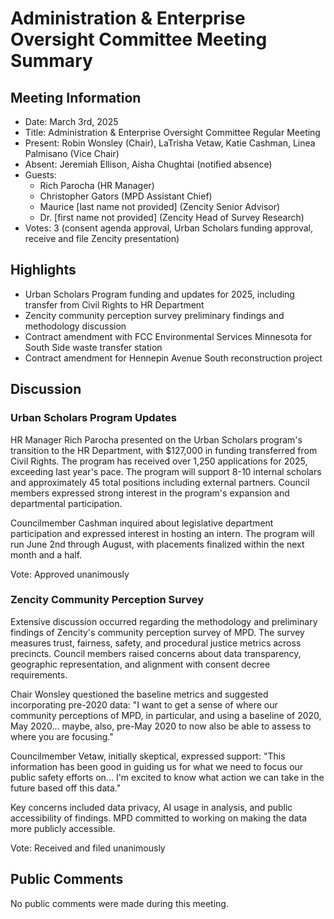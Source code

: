 # Administration & Enterprise Oversight Committee Meeting Summary

## Meeting Information
- Date: March 3rd, 2025
- Title: Administration & Enterprise Oversight Committee Regular Meeting
- Present: Robin Wonsley (Chair), LaTrisha Vetaw, Katie Cashman, Linea Palmisano (Vice Chair)
- Absent: Jeremiah Ellison, Aisha Chughtai (notified absence)
- Guests: 
  - Rich Parocha (HR Manager)
  - Christopher Gators (MPD Assistant Chief)
  - Maurice [last name not provided] (Zencity Senior Advisor)
  - Dr. [first name not provided] (Zencity Head of Survey Research)
- Votes: 3 (consent agenda approval, Urban Scholars funding approval, receive and file Zencity presentation)

## Highlights
* Urban Scholars Program funding and updates for 2025, including transfer from Civil Rights to HR Department
* Zencity community perception survey preliminary findings and methodology discussion
* Contract amendment with FCC Environmental Services Minnesota for South Side waste transfer station
* Contract amendment for Hennepin Avenue South reconstruction project

## Discussion

### Urban Scholars Program Updates
HR Manager Rich Parocha presented on the Urban Scholars program's transition to the HR Department, with $127,000 in funding transferred from Civil Rights. The program has received over 1,250 applications for 2025, exceeding last year's pace. The program will support 8-10 internal scholars and approximately 45 total positions including external partners. Council members expressed strong interest in the program's expansion and departmental participation.

Councilmember Cashman inquired about legislative department participation and expressed interest in hosting an intern. The program will run June 2nd through August, with placements finalized within the next month and a half.

Vote: Approved unanimously

### Zencity Community Perception Survey
Extensive discussion occurred regarding the methodology and preliminary findings of Zencity's community perception survey of MPD. The survey measures trust, fairness, safety, and procedural justice metrics across precincts. Council members raised concerns about data transparency, geographic representation, and alignment with consent decree requirements.

Chair Wonsley questioned the baseline metrics and suggested incorporating pre-2020 data: "I want to get a sense of where our community perceptions of MPD, in particular, and using a baseline of 2020, May 2020... maybe, also, pre-May 2020 to now also be able to assess to where you are focusing."

Councilmember Vetaw, initially skeptical, expressed support: "This information has been good in guiding us for what we need to focus our public safety efforts on... I'm excited to know what action we can take in the future based off this data."

Key concerns included data privacy, AI usage in analysis, and public accessibility of findings. MPD committed to working on making the data more publicly accessible.

Vote: Received and filed unanimously

## Public Comments
No public comments were made during this meeting.
